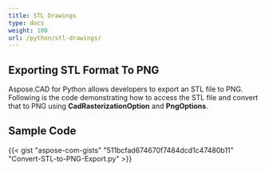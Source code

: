```yaml
---
title: STL Drawings
type: docs
weight: 100
url: /python/stl-drawings/
---
```


## **Exporting STL Format To PNG**

Aspose.CAD for Python allows developers to export an STL file to PNG. Following is the code demonstrating how to access the STL file and convert that to PNG using **CadRasterizationOption** and **PngOptions**.

## Sample Code

{{< gist "aspose-com-gists" "511bcfad674670f7484dcd1c47480b11" "Convert-STL-to-PNG-Export.py" >}}
